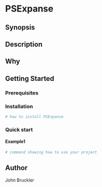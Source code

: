 # PSExpanse

## Synopsis

<!-- Enter a synopsis -->

## Description

<!-- Enter a description -->

## Why

<!-- Short reason you created the project -->

## Getting Started

### Prerequisites

<!-- list any prerequisites -->

### Installation

```powershell
# how to install PSExpanse

```

### Quick start

#### Example1

```powershell
# command showing how to use your project

```

## Author

John Bruckler

